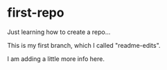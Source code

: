 # first-repo
Just learning how to create a repo...

This is my first branch, which I called "readme-edits".

I am adding a little more info here.
